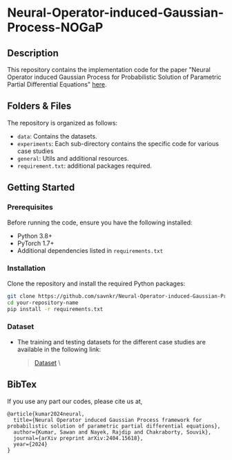 # Neural-Operator-induced-Gaussian-Process-NOGaP

## Description
This repository contains the implementation code for the paper "Neural Operator induced Gaussian Process for Probabilistic Solution of Parametric Partial Differential Equations" [here](https://arxiv.org/html/2404.15618v1). 

## Folders & Files
The repository is organized as follows:
+ `data`: Contains the datasets.
+ `experiments`: Each sub-directory contains the specific code for various case studies
+ `general`: Utils and additional resources.
+ `requirement.txt`: additional packages required.

## Getting Started

### Prerequisites
Before running the code, ensure you have the following installed:
- Python 3.8+
- PyTorch 1.7+
- Additional dependencies listed in `requirements.txt`

### Installation
Clone the repository and install the required Python packages:
```bash
git clone https://github.com/savnkr/Neural-Operator-induced-Gaussian-Process-NOGaP-.git
cd your-repository-name
pip install -r requirements.txt
```

### Dataset
  + The training and testing datasets for the different case studies are available in the following link:
    > [Dataset](https://drive.google.com/drive/folders/1kKjXjvqdMiDnqRN0rUVr2ENf9583-zTS?usp=sharing) \


## BibTex
If you use any part our codes, please cite us at,
```
@article{kumar2024neural,
  title={Neural Operator induced Gaussian Process framework for probabilistic solution of parametric partial differential equations},
  author={Kumar, Sawan and Nayek, Rajdip and Chakraborty, Souvik},
  journal={arXiv preprint arXiv:2404.15618},
  year={2024}
}
```

